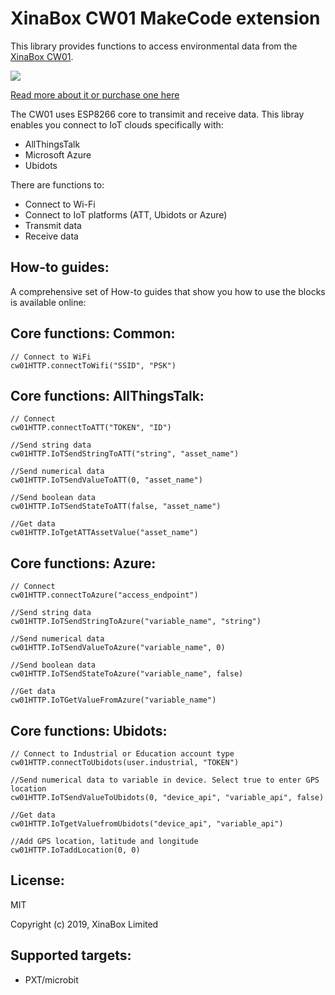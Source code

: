 # XinaBox CW01 MakeCode extension

This library provides functions to access environmental data from the [XinaBox CW01](https://xinabox.cc/products/cw01?_pos=1&_sid=130924612&_ss=r).

![](sw01.jpg)

[Read more about it or purchase one here](https://xinabox.cc/products/cw01?_pos=1&_sid=130924612&_ss=r)

The CW01 uses ESP8266 core to transimit and receive data.
This libray enables you connect to IoT clouds specifically with:
* AllThingsTalk
* Microsoft Azure
* Ubidots

There are functions to:
* Connect to Wi-Fi
* Connect to IoT platforms (ATT, Ubidots or Azure)
* Transmit data
* Receive data

## How-to guides:

A comprehensive set of How-to guides that show you how to use the blocks is available online:


## Core functions: Common:

```blocks
// Connect to WiFi
cw01HTTP.connectToWifi("SSID", "PSK")

```


## Core functions: AllThingsTalk:

```blocks
// Connect
cw01HTTP.connectToATT("TOKEN", "ID")

//Send string data
cw01HTTP.IoTSendStringToATT("string", "asset_name")

//Send numerical data
cw01HTTP.IoTSendValueToATT(0, "asset_name")

//Send boolean data
cw01HTTP.IoTSendStateToATT(false, "asset_name")

//Get data
cw01HTTP.IoTgetATTAssetValue("asset_name")

```

## Core functions: Azure:

```blocks
// Connect
cw01HTTP.connectToAzure("access_endpoint")

//Send string data
cw01HTTP.IoTSendStringToAzure("variable_name", "string")

//Send numerical data
cw01HTTP.IoTSendValueToAzure("variable_name", 0)

//Send boolean data
cw01HTTP.IoTSendStateToAzure("variable_name", false)

//Get data
cw01HTTP.IoTGetValueFromAzure("variable_name")

```

## Core functions: Ubidots:

```blocks
// Connect to Industrial or Education account type
cw01HTTP.connectToUbidots(user.industrial, "TOKEN")

//Send numerical data to variable in device. Select true to enter GPS location
cw01HTTP.IoTSendValueToUbidots(0, "device_api", "variable_api", false)

//Get data
cw01HTTP.IoTgetValuefromUbidots("device_api", "variable_api")

//Add GPS location, latitude and longitude
cw01HTTP.IoTaddLocation(0, 0)

```
  


## License:

MIT

Copyright (c) 2019, XinaBox Limited

## Supported targets:

* PXT/microbit


